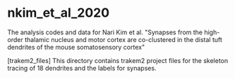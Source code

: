 # nkim_et_al_2020
The analysis codes and data for Nari Kim et al. "Synapses from the high-order thalamic nucleus and motor cortex are co-clustered in the distal tuft dendrites of the mouse somatosensory cortex"



[trakem2_files]
This directory contains trakem2 project files for the skeleton tracing of 18 dendrites and the labels for synapses.
